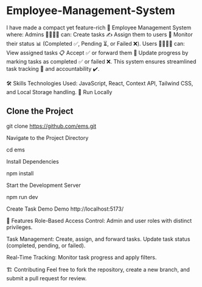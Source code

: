 # Employee-Management-System

I have made a compact yet feature-rich 🌟 Employee Management System where:
Admins 👩‍💼👨‍💼 can:
Create tasks ✍️
Assign them to users 👥
Monitor their status 📊 (Completed ✅, Pending ⏳, or Failed ❌).
Users 🙋‍♂️🙋‍♀️ can:
View assigned tasks 📋
Accept ✅ or forward them 🔄
Update progress by marking tasks as completed ✅ or failed ❌.
This system ensures streamlined task tracking 🚀 and accountability ✔️.

🛠 Skills
Technologies Used: JavaScript, React, Context API, Tailwind CSS, and Local Storage handling.
🚀 Run Locally
## Clone the Project

git clone https://github.com/ems.git

Navigate to the Project Directory

cd ems

Install Dependencies

npm install

Start the Development Server

npm run dev

Create Task Demo
 Demo http://localhost:5173/


🌟 Features
Role-Based Access Control:
Admin and user roles with distinct privileges.

Task Management:
Create, assign, and forward tasks.
Update task status (completed, pending, or failed).

Real-Time Tracking:
Monitor task progress and apply filters.

🏗 Contributing
Feel free to fork the repository, create a new branch, and submit a pull request for review.

